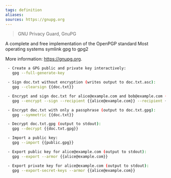 ```yaml
---
tags: definition
aliases: 
sources: https://gnupg.org
---
```


> GNU Privacy Guard, GnuPG

A complete and free implementation of the OpenPGP standard
Most operating systems symlink gpg to gpg2

More information: https://gnupg.org.

```bash
 - Create a GPG public and private key interactively:
   gpg --full-generate-key

 - Sign doc.txt without encryption (writes output to doc.txt.asc):
   gpg --clearsign {{doc.txt}}

 - Encrypt and sign doc.txt for alice@example.com and bob@example.com (output to doc.txt.gpg):
   gpg --encrypt --sign --recipient {{alice@example.com}} --recipient {{bob@example.com}} {{doc.txt}}

 - Encrypt doc.txt with only a passphrase (output to doc.txt.gpg):
   gpg --symmetric {{doc.txt}}

 - Decrypt doc.txt.gpg (output to stdout):
   gpg --decrypt {{doc.txt.gpg}}

 - Import a public key:
   gpg --import {{public.gpg}}

 - Export public key for alice@example.com (output to stdout):
   gpg --export --armor {{alice@example.com}}

 - Export private key for alice@example.com (output to stdout):
   gpg --export-secret-keys --armor {{alice@example.com}}
```